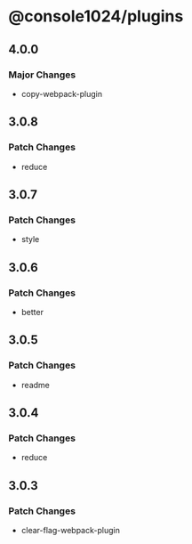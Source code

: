 # @console1024/plugins

## 4.0.0

### Major Changes

- copy-webpack-plugin

## 3.0.8

### Patch Changes

- reduce

## 3.0.7

### Patch Changes

- style

## 3.0.6

### Patch Changes

- better

## 3.0.5

### Patch Changes

- readme

## 3.0.4

### Patch Changes

- reduce

## 3.0.3

### Patch Changes

- clear-flag-webpack-plugin
